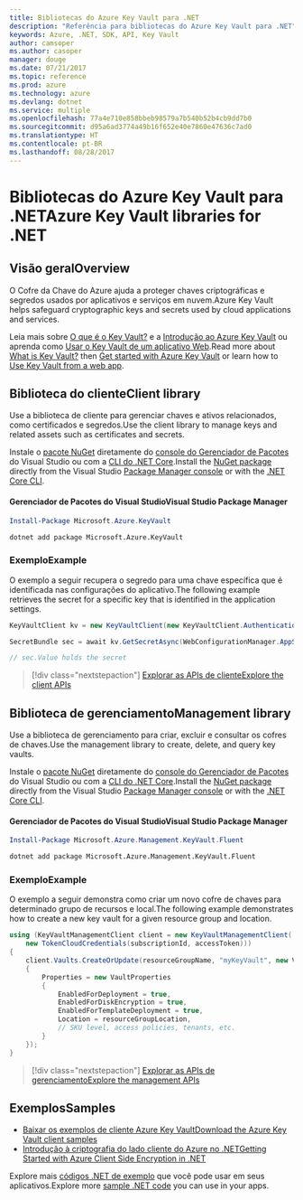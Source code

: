 ```yaml
---
title: Bibliotecas do Azure Key Vault para .NET
description: "Referência para bibliotecas do Azure Key Vault para .NET"
keywords: Azure, .NET, SDK, API, Key Vault
author: camsoper
ms.author: casoper
manager: douge
ms.date: 07/21/2017
ms.topic: reference
ms.prod: azure
ms.technology: azure
ms.devlang: dotnet
ms.service: multiple
ms.openlocfilehash: 77a4e710e858bbeb98579a7b540b52b4cb9dd7b0
ms.sourcegitcommit: d95a6ad3774a49b16f652e40e7860e47636c7ad0
ms.translationtype: HT
ms.contentlocale: pt-BR
ms.lasthandoff: 08/28/2017
---
```

# <a name="azure-key-vault-libraries-for-net"></a><span data-ttu-id="26f7e-104">Bibliotecas do Azure Key Vault para .NET</span><span class="sxs-lookup"><span data-stu-id="26f7e-104">Azure Key Vault libraries for .NET</span></span>

## <a name="overview"></a><span data-ttu-id="26f7e-105">Visão geral</span><span class="sxs-lookup"><span data-stu-id="26f7e-105">Overview</span></span>

<span data-ttu-id="26f7e-106">O Cofre da Chave do Azure ajuda a proteger chaves criptográficas e segredos usados por aplicativos e serviços em nuvem.</span><span class="sxs-lookup"><span data-stu-id="26f7e-106">Azure Key Vault helps safeguard cryptographic keys and secrets used by cloud applications and services.</span></span>

<span data-ttu-id="26f7e-107">Leia mais sobre [O que é o Key Vault?](/azure/key-vault/key-vault-whatis) e a [Introdução ao Azure Key Vault](/azure/key-vault/key-vault-get-started) ou aprenda como [Usar o Key Vault de um aplicativo Web](/azure/key-vault/key-vault-use-from-web-application).</span><span class="sxs-lookup"><span data-stu-id="26f7e-107">Read more about [What is Key Vault?](/azure/key-vault/key-vault-whatis) then [Get started with Azure Key Vault](/azure/key-vault/key-vault-get-started) or learn how to [Use Key Vault from a web app](/azure/key-vault/key-vault-use-from-web-application).</span></span>

## <a name="client-library"></a><span data-ttu-id="26f7e-108">Biblioteca do cliente</span><span class="sxs-lookup"><span data-stu-id="26f7e-108">Client library</span></span>

<span data-ttu-id="26f7e-109">Use a biblioteca de cliente para gerenciar chaves e ativos relacionados, como certificados e segredos.</span><span class="sxs-lookup"><span data-stu-id="26f7e-109">Use the client library to manage keys and related assets such as certificates and secrets.</span></span>

<span data-ttu-id="26f7e-110">Instale o [pacote NuGet](https://www.nuget.org/packages/Microsoft.Azure.KeyVault) diretamente do [console do Gerenciador de Pacotes][PackageManager] do Visual Studio ou com a [CLI do .NET Core][DotNetCLI].</span><span class="sxs-lookup"><span data-stu-id="26f7e-110">Install the [NuGet package](https://www.nuget.org/packages/Microsoft.Azure.KeyVault) directly from the Visual Studio [Package Manager console][PackageManager] or with the [.NET Core CLI][DotNetCLI].</span></span>

#### <a name="visual-studio-package-manager"></a><span data-ttu-id="26f7e-111">Gerenciador de Pacotes do Visual Studio</span><span class="sxs-lookup"><span data-stu-id="26f7e-111">Visual Studio Package Manager</span></span>

```powershell
Install-Package Microsoft.Azure.KeyVault
```

```bash
dotnet add package Microsoft.Azure.KeyVault
```

### <a name="example"></a><span data-ttu-id="26f7e-112">Exemplo</span><span class="sxs-lookup"><span data-stu-id="26f7e-112">Example</span></span>

<span data-ttu-id="26f7e-113">O exemplo a seguir recupera o segredo para uma chave específica que é identificada nas configurações do aplicativo.</span><span class="sxs-lookup"><span data-stu-id="26f7e-113">The following example retrieves the secret for a specific key that is identified in the application settings.</span></span>

```csharp
KeyVaultClient kv = new KeyVaultClient(new KeyVaultClient.AuthenticationCallback(securityToken));

SecretBundle sec = await kv.GetSecretAsync(WebConfigurationManager.AppSettings["SecretUri"]);

// sec.Value holds the secret
```

> [!div class="nextstepaction"]
> [<span data-ttu-id="26f7e-114">Explorar as APIs de cliente</span><span class="sxs-lookup"><span data-stu-id="26f7e-114">Explore the client APIs</span></span>](/dotnet/api/overview/azure/keyvault/client)

## <a name="management-library"></a><span data-ttu-id="26f7e-115">Biblioteca de gerenciamento</span><span class="sxs-lookup"><span data-stu-id="26f7e-115">Management library</span></span>

<span data-ttu-id="26f7e-116">Use a biblioteca de gerenciamento para criar, excluir e consultar os cofres de chaves.</span><span class="sxs-lookup"><span data-stu-id="26f7e-116">Use the management library to create, delete, and query key vaults.</span></span>

<span data-ttu-id="26f7e-117">Instale o [pacote NuGet](https://www.nuget.org/packages/Microsoft.Azure.Management.KeyVault.Fluent) diretamente do [console do Gerenciador de Pacotes][PackageManager] do Visual Studio ou com a [CLI do .NET Core][DotNetCLI].</span><span class="sxs-lookup"><span data-stu-id="26f7e-117">Install the [NuGet package](https://www.nuget.org/packages/Microsoft.Azure.Management.KeyVault.Fluent) directly from the Visual Studio [Package Manager console][PackageManager] or with the [.NET Core CLI][DotNetCLI].</span></span>

#### <a name="visual-studio-package-manager"></a><span data-ttu-id="26f7e-118">Gerenciador de Pacotes do Visual Studio</span><span class="sxs-lookup"><span data-stu-id="26f7e-118">Visual Studio Package Manager</span></span>

```powershell
Install-Package Microsoft.Azure.Management.KeyVault.Fluent
```

```bash
dotnet add package Microsoft.Azure.Management.KeyVault.Fluent
```

### <a name="example"></a><span data-ttu-id="26f7e-119">Exemplo</span><span class="sxs-lookup"><span data-stu-id="26f7e-119">Example</span></span>

<span data-ttu-id="26f7e-120">O exemplo a seguir demonstra como criar um novo cofre de chaves para determinado grupo de recursos e local.</span><span class="sxs-lookup"><span data-stu-id="26f7e-120">The following example demonstrates how to create a new key vault for a given resource group and location.</span></span>

```csharp
using (KeyVaultManagementClient client = new KeyVaultManagementClient(
    new TokenCloudCredentials(subscriptionId, accessToken)))
{
    client.Vaults.CreateOrUpdate(resourceGroupName, "myKeyVault", new VaultCreateOrUpdateParameters
    {
        Properties = new VaultProperties
        {
            EnabledForDeployment = true,
            EnabledForDiskEncryption = true,
            EnabledForTemplateDeployment = true,
            Location = resourceGroupLocation,
            // SKU level, access policies, tenants, etc.
        }
    });
}
```

> [!div class="nextstepaction"]
> [<span data-ttu-id="26f7e-121">Explorar as APIs de gerenciamento</span><span class="sxs-lookup"><span data-stu-id="26f7e-121">Explore the management APIs</span></span>](/dotnet/api/overview/azure/keyvault/management)

## <a name="samples"></a><span data-ttu-id="26f7e-122">Exemplos</span><span class="sxs-lookup"><span data-stu-id="26f7e-122">Samples</span></span>

* [<span data-ttu-id="26f7e-123">Baixar os exemplos de cliente Azure Key Vault</span><span class="sxs-lookup"><span data-stu-id="26f7e-123">Download the Azure Key Vault client samples</span></span>](https://www.microsoft.com/download/details.aspx?id=45343)
* [<span data-ttu-id="26f7e-124">Introdução à criptografia do lado cliente do Azure no .NET</span><span class="sxs-lookup"><span data-stu-id="26f7e-124">Getting Started with Azure Client Side Encryption in .NET</span></span>](https://azure.microsoft.com/resources/samples/storage-dotnet-client-side-encryption/)


<span data-ttu-id="26f7e-125">Explore mais [códigos .NET de exemplo](https://azure.microsoft.com/resources/samples/?platform=dotnet) que você pode usar em seus aplicativos.</span><span class="sxs-lookup"><span data-stu-id="26f7e-125">Explore more [sample .NET code](https://azure.microsoft.com/resources/samples/?platform=dotnet) you can use in your apps.</span></span>

[PackageManager]: https://docs.microsoft.com/nuget/tools/package-manager-console
[DotNetCLI]: https://docs.microsoft.com/en-us/dotnet/core/tools/dotnet-add-package
